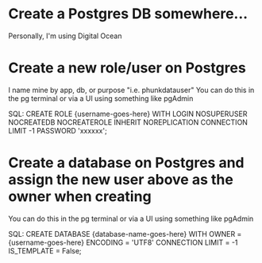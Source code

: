 # Create a Postgres DB somewhere...
Personally, I'm using Digital Ocean

# Create a new role/user on Postgres
I name mine by app, db, or purpose "i.e. phunkdatauser"
You can do this in the pg terminal or via a UI using something like pgAdmin

SQL: CREATE ROLE {username-goes-here} WITH
	LOGIN
	NOSUPERUSER
	NOCREATEDB
	NOCREATEROLE
	INHERIT
	NOREPLICATION
	CONNECTION LIMIT -1
	PASSWORD 'xxxxxx';

# Create a database on Postgres and assign the new user above as the owner when creating
You can do this in the pg terminal or via a UI using something like pgAdmin

SQL: CREATE DATABASE {database-name-goes-here}
    WITH
    OWNER = {username-goes-here}
    ENCODING = 'UTF8'
    CONNECTION LIMIT = -1
    IS_TEMPLATE = False;